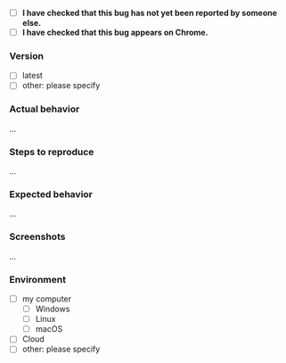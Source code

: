 * [ ] **I have checked that this bug has not yet been reported by someone else.**
* [ ] **I have checked that this bug appears on Chrome.**

### Version
 - [ ] latest
 - [ ] other: please specify

### Actual behavior

...

### Steps to reproduce

...

### Expected behavior

...

### Screenshots

...
 
### Environment
   - [ ] my computer
       - [ ] Windows
       - [ ] Linux
       - [ ] macOS
   - [ ] Cloud
   - [ ] other: please specify
